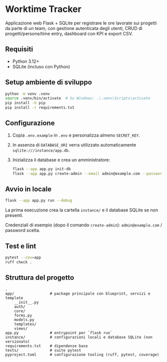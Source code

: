 # Worktime Tracker

Applicazione web Flask + SQLite per registrare le ore lavorate sui progetti da parte di un team,
con gestione autenticata degli utenti, CRUD di progetti/persone/time entry, dashboard con KPI e
export CSV.

## Requisiti

- Python 3.12+
- SQLite (incluso con Python)

## Setup ambiente di sviluppo

```bash
python -m venv .venv
source .venv/bin/activate  # Su Windows: .\.venv\Scripts\activate
pip install -U pip
pip install -r requirements.txt
```

## Configurazione

1. Copia `.env.example` in `.env` e personalizza almeno `SECRET_KEY`.
2. In assenza di `DATABASE_URI` verra utilizzato automaticamente `sqlite:///instance/app.db`.
3. Inizializza il database e crea un amministratore:

   ```bash
   flask --app app.py init-db
   flask --app app.py create-admin --email admin@example.com --password change-me
   ```

## Avvio in locale

```bash
flask --app app.py run --debug
```

La prima esecuzione crea la cartella `instance/` e il database SQLite se non presenti.

Credenziali di esempio (dopo il comando `create-admin`): `admin@example.com` / password scelta.

## Test e lint

```bash
pytest --cov=app
ruff check .
```

## Struttura del progetto

```
.
app/                # package principale con blueprint, servizi e template
    __init__.py
    auth/
    core/
    forms.py
    models.py
    templates/
    views/
app.py              # entrypoint per `flask run`
instance/           # configurazioni locali e database SQLite (non versionato)
requirements.txt    # dipendenze base
tests/              # suite pytest
pyproject.toml      # configurazione tooling (ruff, pytest, coverage)
```
